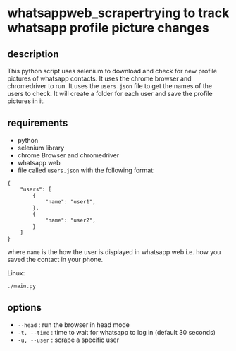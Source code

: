 # whatsappweb_scrapertrying to track whatsapp profile picture changes

## description
This python script uses selenium to download and check for new profile pictures of whatsapp contacts.
It uses the chrome browser and chromedriver to run. 
It uses the `users.json` file to get the names of the users to check. 
It will create a folder for each user and save the profile pictures in it.

## requirements
+ python
+ selenium library
+ chrome Browser and chromedriver
+ whatsapp web
+ file called `users.json` with the following format:
```
{
    "users": [
        {
            "name": "user1",
        },
        {
            "name": "user2",
        }
    ]
}
```
where `name` is the how the user is displayed in whatsapp web i.e. how you saved the contact in your phone.

Linux:
```
./main.py 
```

## options

+ `--head` : run the browser in head mode
+ `-t, --time` : time to wait for whatsapp to log in (default 30 seconds)
+ `-u, --user` : scrape a specific user